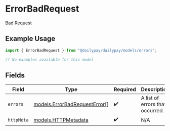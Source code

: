 # ErrorBadRequest

Bad Request

## Example Usage

```typescript
import { ErrorBadRequest } from "@dailypay/dailypay/models/errors";

// No examples available for this model
```

## Fields

| Field                                                                 | Type                                                                  | Required                                                              | Description                                                           |
| --------------------------------------------------------------------- | --------------------------------------------------------------------- | --------------------------------------------------------------------- | --------------------------------------------------------------------- |
| `errors`                                                              | [models.ErrorBadRequestError](../../models/errorbadrequesterror.md)[] | :heavy_check_mark:                                                    | A list of errors that occurred.                                       |
| `httpMeta`                                                            | [models.HTTPMetadata](../../models/httpmetadata.md)                   | :heavy_check_mark:                                                    | N/A                                                                   |